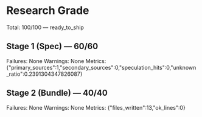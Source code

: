 # Research Grade
Total: 100/100 — ready_to_ship

## Stage 1 (Spec) — 60/60
Failures: None
Warnings: None
Metrics: {"primary_sources":1,"secondary_sources":0,"speculation_hits":0,"unknown_ratio":0.2391304347826087}

## Stage 2 (Bundle) — 40/40
Failures: None
Warnings: None
Metrics: {"files_written":13,"ok_lines":0}